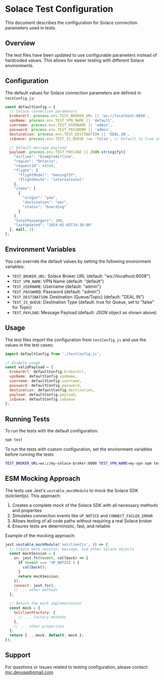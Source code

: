 # Solace Test Configuration

This document describes the configuration for Solace connection parameters used in tests.

## Overview

The test files have been updated to use configurable parameters instead of hardcoded values. This allows for easier testing with different Solace environments.

## Configuration

The default values for Solace connection parameters are defined in `testConfig.js`:

```javascript
const defaultConfig = {
  // Solace connection parameters
  brokerUrl: process.env.TEST_BROKER_URL || 'ws://localhost:8008',
  vpnName: process.env.TEST_VPN_NAME || 'default',
  username: process.env.TEST_USERNAME || 'admin',
  password: process.env.TEST_PASSWORD || 'admin',
  destination: process.env.TEST_DESTINATION || 'DEAL.IN',
  isQueue: process.env.TEST_IS_QUEUE !== 'false', // Default to true unless explicitly set to 'false'

  // Default message payload
  payload: process.env.TEST_PAYLOAD || JSON.stringify({
    "airline": "ExampleAirline",
    "region": "Ontario",
    "requestId": 44334,
    "flight": {
      "flightModel": "boeing737",
      "flightRoute": "international"
    },
    "items": [
      {
        "origin": "yow",
        "destination": "ewr",
        "status": "boarding"
      }
    ],
    "totalPassengers": 300,
    "lastUpdated": "2024-01-05T14:30:00"
  }, null, 2)
};
```

## Environment Variables

You can override the default values by setting the following environment variables:

- `TEST_BROKER_URL`: Solace Broker URL (default: "ws://localhost:8008")
- `TEST_VPN_NAME`: VPN Name (default: "default")
- `TEST_USERNAME`: Username (default: "admin")
- `TEST_PASSWORD`: Password (default: "admin")
- `TEST_DESTINATION`: Destination (Queue/Topic) (default: "DEAL.IN")
- `TEST_IS_QUEUE`: Destination Type (default: true for Queue, set to "false" for Topic)
- `TEST_PAYLOAD`: Message Payload (default: JSON object as shown above)

## Usage

The test files import the configuration from `testConfig.js` and use the values in the test cases:

```javascript
import defaultConfig from './testConfig.js';

// Example usage
const validPayload = {
  brokerUrl: defaultConfig.brokerUrl,
  vpnName: defaultConfig.vpnName,
  username: defaultConfig.username,
  password: defaultConfig.password,
  destination: defaultConfig.destination,
  payload: defaultConfig.payload,
  isQueue: defaultConfig.isQueue
};
```

## Running Tests

To run the tests with the default configuration:

```bash
npm test
```

To run the tests with custom configuration, set the environment variables before running the tests:

```bash
TEST_BROKER_URL=ws://my-solace-broker:8008 TEST_VPN_NAME=my-vpn npm test
```

## ESM Mocking Approach

The tests use Jest's `unstable_mockModule` to mock the Solace SDK (solclientjs). This approach:

1. Creates a complete mock of the Solace SDK with all necessary methods and properties
2. Simulates connection events like `UP_NOTICE` and `CONNECT_FAILED_ERROR`
3. Allows testing of all code paths without requiring a real Solace broker
4. Ensures tests are deterministic, fast, and reliable

Example of the mocking approach:

```javascript
jest.unstable_mockModule('solclientjs', () => {
  // Create mock session, message, and other Solace objects
  const mockSession = {
    on: jest.fn((event, callback) => {
      if (event === 'UP_NOTICE') {
        callback();
      }
      return mockSession;
    }),
    connect: jest.fn(),
    // ... other methods
  };

  // Return the mock implementation
  const mock = {
    SolclientFactory: {
      // ... factory methods
    },
    // ... other properties
  };
  return { ...mock, default: mock };
});
```

## Support

For questions or issues related to testing configuration, please contact: mic.devuse@gmail.com
